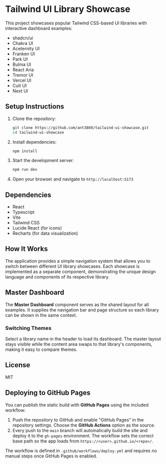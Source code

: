 # Tailwind UI Library Showcase
This project showcases popular Tailwind CSS-based UI libraries with interactive dashboard examples:

- shadcn/ui
- Chakra UI
- Aceternity UI
- Franken UI
- Park UI
- Bulma UI
- React Aria
- Tremor UI
- Vercel UI
- Cult UI
- Next UI


## Setup Instructions
1. Clone the repository:
   ```bash
   git clone https://github.com/ant3869/tailwind-ui-showcase.git
   cd tailwind-ui-showcase
   ```

2. Install dependencies:
   ```bash
   npm install
   ```

3. Start the development server:
   ```bash
   npm run dev
   ```

4. Open your browser and navigate to `http://localhost:5173`

## Dependencies
- React
- Typescript
- Vite
- Tailwind CSS
- Lucide React (for icons)
- Recharts (for data visualization)

## How It Works
The application provides a simple navigation system that allows you to switch between different UI library showcases. Each showcase is implemented as a separate component, demonstrating the unique design language and components of its respective library.

## Master Dashboard
The **Master Dashboard** component serves as the shared layout for all examples. It supplies the navigation bar and page structure so each library can be shown in the same context.

### Switching Themes
Select a library name in the header to load its dashboard. The master layout stays visible while the content area swaps to that library's components, making it easy to compare themes.

## License
MIT

## Deploying to GitHub Pages

You can publish the static build with **GitHub Pages** using the included
workflow:

1. Push the repository to GitHub and enable "GitHub Pages" in the repository
   settings. Choose the **GitHub Actions** option as the source.
2. Every push to the `main` branch will automatically build the site and deploy
   it to the `gh-pages` environment. The workflow sets the correct base path so
   the app loads from `https://<user>.github.io/<repo>/`.

The workflow is defined in `.github/workflows/deploy.yml` and requires no
manual steps once GitHub Pages is enabled.
